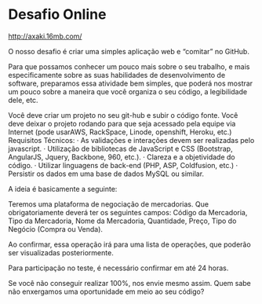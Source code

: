 # Desafio Online

http://axaki.16mb.com/

O nosso desafio é criar uma simples aplicação web e “comitar” no GitHub.

Para que possamos conhecer um pouco mais sobre o seu trabalho, e mais especificamente sobre as suas habilidades de desenvolvimento de software, preparamos essa atividade bem simples, que poderá nos mostrar um pouco sobre a maneira que você organiza o seu código, a legibilidade dele, etc.

Você deve criar um projeto no seu git-hub e subir o código fonte.
Você deve deixar o projeto rodando para que seja acessado pela equipe via Internet (pode usarAWS, RackSpace, Linode, openshift, Heroku, etc.)
Requisitos Técnicos: · As validações e interações devem ser realizadas pelo javascript. · Utilização de bibliotecas de JavaScript e CSS (Bootstrap, AngularJS, Jquery, Backbone, 960, etc.). · Clareza e a objetividade do código. · Utilizar linguagens de back-end (PHP, ASP, Coldfusion, etc.) · Persistir os dados em uma base de dados MySQL ou similar.

A ideia é basicamente a seguinte:

Teremos uma plataforma de negociação de mercadorias. Que obrigatoriamente deverá ter os seguintes campos: Código da Mercadoria, Tipo da Mercadoria, Nome da Mercadoria, Quantidade, Preço, Tipo do Negócio (Compra ou Venda).

Ao confirmar, essa operação irá para uma lista de operações, que poderão ser visualizadas posteriormente.

Para participação no teste, é necessário confirmar em até 24 horas.

Se você não conseguir realizar 100%, nos envie mesmo assim. Quem sabe não enxergamos uma oportunidade em meio ao seu código?
